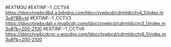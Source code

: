 #EXTM3U
#EXTINF:-1 ,CCTV4
https://ldocctvwbcdbd.a.bdydns.com/ldocctvwbcd/cdrmldcctv4_1/index.m3u8?BR=td
#EXTINF:-1 ,CCTV3
https://ldocctvwbcdali.v.myalicdn.com/ldocctvwbcd/cdrmldcctv3_1/index.m3u8?b=200-2100
#EXTINF:-1 ,CCTV6
https://ldocctvwbcdcnc.v.wscdns.com/ldocctvwbcd/cdrmldcctv6_1/index.m3u8?b=200-2100
